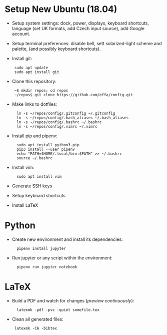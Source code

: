 # Setup New Ubuntu (18.04)

* Setup system settings:
  dock, power, displays, keyboard shortcuts,
  language (set UK formats, add Czech input source),
  add Google account.
  
* Setup terminal preferences:
  disable bell, sett solarized-light scheme and palette,
  (and possibly keyboard shortcuts).  

* Install git:

       sudo apt update
       sudo apt install git

* Clone this repository:

       ~$ mkdir repos; cd repos
       ~/repos$ git clone https://github.com/effa/config.git      
         
* Make links to dotfiles:
	
        ln -s ~/repos/config/.gitconfig ~/.gitconfig
        ln -s ~/repos/config/.bash_aliases ~/.bash_aliases
        ln -s ~/repos/config/.bashrc ~/.bashrc
        ln -s ~/repos/config/.vimrc ~/.vimrc

* Install pip and pipenv:
        
        sudo apt install python3-pip
        pip3 install --user pipenv
        echo "PATH=$HOME/.local/bin:$PATH" >> ~/.bashrc
        source ~/.bashrc
        
* Install vim:

        sudo apt install vim

* Generate SSH keys
* Setup keyboard shortcuts
* Install LaTeX


# Python
       
* Create new environment and install its dependencies:   
        
        pipenv install jupyter
        
* Run jupyter or any script within the environment:   
        
        pipenv run jupyter notebook
        
        
 
# LaTeX
       
* Build a PDF and watch for changes (*preview continuously*):   
        
        latexmk -pdf -pvc -quiet somefile.tex
  
 * Clean all generated files: 
        
        latexmk -CA -bibtex
